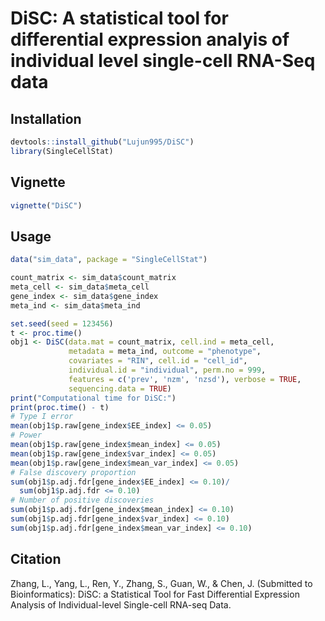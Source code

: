# DiSC: A statistical tool for differential expression analyis of individual level single-cell RNA-Seq data

## Installation 

 
```R
devtools::install_github("Lujun995/DiSC")
library(SingleCellStat)
```

## Vignette

```R
vignette("DiSC")
```


## Usage


```R
data("sim_data", package = "SingleCellStat")

count_matrix <- sim_data$count_matrix
meta_cell <- sim_data$meta_cell
gene_index <- sim_data$gene_index
meta_ind <- sim_data$meta_ind

set.seed(seed = 123456)
t <- proc.time()
obj1 <- DiSC(data.mat = count_matrix, cell.ind = meta_cell,
             metadata = meta_ind, outcome = "phenotype",
             covariates = "RIN", cell.id = "cell_id",
             individual.id = "individual", perm.no = 999,
             features = c('prev', 'nzm', 'nzsd'), verbose = TRUE,
             sequencing.data = TRUE)
print("Computational time for DiSC:")
print(proc.time() - t)
# Type I error
mean(obj1$p.raw[gene_index$EE_index] <= 0.05)
# Power
mean(obj1$p.raw[gene_index$mean_index] <= 0.05)
mean(obj1$p.raw[gene_index$var_index] <= 0.05)
mean(obj1$p.raw[gene_index$mean_var_index] <= 0.05)
# False discovery proportion
sum(obj1$p.adj.fdr[gene_index$EE_index] <= 0.10)/
  sum(obj1$p.adj.fdr <= 0.10)
# Number of positive discoveries
sum(obj1$p.adj.fdr[gene_index$mean_index] <= 0.10)
sum(obj1$p.adj.fdr[gene_index$var_index] <= 0.10)
sum(obj1$p.adj.fdr[gene_index$mean_var_index] <= 0.10)
```


## Citation

Zhang, L., Yang, L., Ren, Y., Zhang, S., Guan, W., & Chen, J. (Submitted to Bioinformatics): DiSC: a Statistical Tool for Fast Differential Expression Analysis of Individual-level Single-cell RNA-seq Data.
